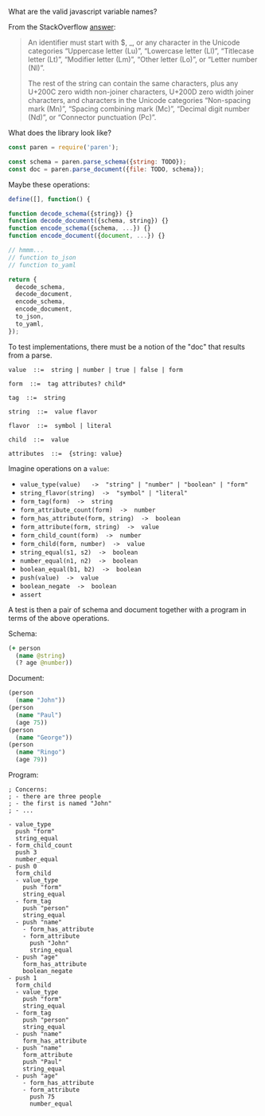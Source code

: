 What are the valid javascript variable names?

From the StackOverflow [answer](https://stackoverflow.com/a/9337047):

> An identifier must start with $, _, or any character in the Unicode
> categories “Uppercase letter (Lu)”, “Lowercase letter (Ll)”, “Titlecase
> letter (Lt)”, “Modifier letter (Lm)”, “Other letter (Lo)”, or “Letter number
> (Nl)”.
>
> The rest of the string can contain the same characters, plus any U+200C zero
> width non-joiner characters, U+200D zero width joiner characters, and
> characters in the Unicode categories “Non-spacing mark (Mn)”, “Spacing
> combining mark (Mc)”, “Decimal digit number (Nd)”, or “Connector punctuation
> (Pc)”.

What does the library look like?
```js
const paren = require('paren');

const schema = paren.parse_schema({string: TODO});
const doc = paren.parse_document({file: TODO, schema});
```

Maybe these operations:
```js
define([], function() {

function decode_schema({string}) {}
function decode_document({schema, string}) {}
function encode_schema({schema, ...}) {}
function encode_document({document, ...}) {}

// hmmm...
// function to_json
// function to_yaml

return {
  decode_schema,
  decode_document,
  encode_schema,
  encode_document,
  to_json,
  to_yaml,
});
```

To test implementations, there must be a notion of the "doc" that results from a parse.
```
value  ::=  string | number | true | false | form

form  ::=  tag attributes? child*

tag  ::=  string

string  ::=  value flavor

flavor  ::=  symbol | literal

child  ::=  value

attributes  ::=  {string: value}
```

Imagine operations on a `value`:

- `value_type(value)   ->  "string" | "number" | "boolean" | "form"`
- `string_flavor(string)  ->  "symbol" | "literal"`
- `form_tag(form)  ->  string`
- `form_attribute_count(form)  ->  number`
- `form_has_attribute(form, string)  ->  boolean`
- `form_attribute(form, string)  ->  value`
- `form_child_count(form)  ->  number`
- `form_child(form, number)  ->  value`
- `string_equal(s1, s2)  ->  boolean`
- `number_equal(n1, n2)  ->  boolean`
- `boolean_equal(b1, b2)  ->  boolean`
- `push(value)  ->  value`
- `boolean_negate  ->  boolean`
- `assert`

A test is then a pair of schema and document together with a program in terms
of the above operations.

Schema:
```clojure
(+ person
  (name @string)
  (? age @number))
```

Document:
```clojure
(person
  (name "John"))
(person
  (name "Paul")
  (age 75))
(person
  (name "George"))
(person
  (name "Ringo")
  (age 79))
```

Program:
```
; Concerns:
; - there are three people
; - the first is named "John"
; - ...

- value_type
  push "form"
  string_equal
- form_child_count
  push 3
  number_equal
- push 0
  form_child
  - value_type
    push "form"
    string_equal
  - form_tag
    push "person"
    string_equal
  - push "name"
    - form_has_attribute
    - form_attribute
      push "John"
      string_equal
  - push "age"
    form_has_attribute
    boolean_negate
- push 1
  form_child
  - value_type
    push "form"
    string_equal
  - form_tag
    push "person"
    string_equal
  - push "name"
    form_has_attribute
  - push "name"
    form_attribute
    push "Paul"
    string_equal
  - push "age"
    - form_has_attribute
    - form_attribute
      push 75
      number_equal


```

